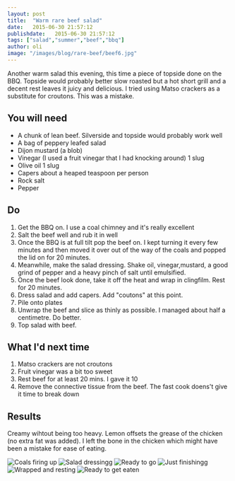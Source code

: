 ```yaml
---
layout: post
title:  "Warm rare beef salad"
date:   2015-06-30 21:57:12
publishdate:   2015-06-30 21:57:12
tags: ["salad","summer","beef","bbq"]
author: oli
image: "/images/blog/rare-beef/beef6.jpg"
---
```


Another warm salad this evening, this time a piece of topside done on the BBQ.  Topside would probably better slow roasted but a hot short grill and a decent rest leaves it juicy and delicious.  I tried using Matso crackers as a substitute for croutons.  This was a mistake. 

## You will need

* A chunk of lean beef.  Silverside and topside would probably work well
* A bag of peppery leafed salad
* Dijon mustard (a blob)
* Vinegar (I used a fruit vinegar that I had knocking around) 1 slug
* Olive oil 1 slug
* Capers about a heaped teaspoon per person
* Rock salt
* Pepper


## Do

1. Get the BBQ on.  I use a coal chimney and it's really excellent
2. Salt the beef well and rub it in well
3. Once the BBQ is at full tilt pop the beef on.  I kept turning it every few minutes and then moved it over out of the way of the coals and popped the lid on for 20 minutes.
4. Meanwhile, make the salad dressing.  Shake oil, vinegar,mustard, a good grind of pepper and a heavy pinch of salt until emulsified.
5. Once the beef look done, take it off the heat and wrap in clingfilm.  Rest for 20 minutes.
6. Dress salad and add capers.  Add "coutons" at this point.
7. Pile onto plates
8. Unwrap the beef and slice as thinly as possible.  I managed about half a centimetre.  Do better. 
9. Top salad with beef.

## What I'd next time

1. Matso crackers are not croutons
2. Fruit vinegar was a bit too sweet
3. Rest beef for at least 20 mins.  I gave it 10
4. Remove the connective tissue from the beef. The fast cook doens't give it time to break down

## Results

Creamy wihtout being too heavy.  Lemon offsets the grease of the chicken (no extra fat was added).  I left the bone in the chicken which might have been a mistake for ease of eating.


![Coals firing up](/images/blog/rare-beef/beef1.jpg)
![Salad dressingg](/images/blog/rare-beef/beef2.jpg)
![Ready to go](/images/blog/rare-beef/beef3.jpg)
![Just finishingg](/images/blog/rare-beef/beef4.jpg)
![Wrapped and resting](/images/blog/rare-beef/beef5.jpg)
![Ready to get eaten](/images/blog/rare-beef/beef6.jpg)